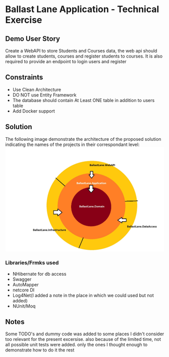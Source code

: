 # Ballast Lane Application - Technical Exercise

## Demo User Story
Create a WebAPI to store Students and Courses data, the web api should allow to create students, courses
and register students to courses.
It is also required to provide an endpoint to login users and register

## Constraints
- Use Clean Architecture 
- DO NOT use Entity Framework
- The database should contain At Least ONE table in addition to users table
- Add Docker support

## Solution
The following image demonstrate the architecture of the proposed solution indicating the names of the projects
in their correspondant level:
![Architecture](images/ArchitectureModel.jpg)

### Libraries/Frmks used
- NHibernate for db access
- Swagger
- AutoMapper
- netcore DI
- Log4Net(I added a note in the place in which we could used but not added)
- NUnit/Moq

## Notes 
Some TODO's and dummy code was added to some places I didn't consider too relevant for the present excersise.
also because of the limited time,  not all possible unit tests were added. only the ones I thought enough to demonstrate how to do it the rest


 
